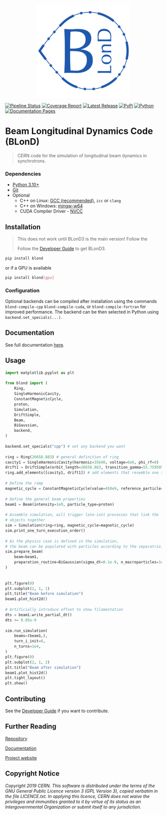 <div align="center">
<img src="BLonD2_centered.png" alt="drawing" width="300"/>
</div>

[![Pipeline Status](https://gitlab.cern.ch/blond/BLonD/badges/master/pipeline.svg)](https://gitlab.cern.ch/blond/BLonD/-/commits/master) [![Coverage Report](https://gitlab.cern.ch/blond/BLonD/badges/master/coverage.svg)](https://gitlab.cern.ch/blond/BLonD/-/commits/master) [![Latest Release](https://gitlab.cern.ch/blond/BLonD/-/badges/release.svg)](https://gitlab.cern.ch/blond/BLonD/-/releases) [![PyPi](https://img.shields.io/pypi/v/blond.svg)](https://pypi.org/project/blond/) [![Python](https://img.shields.io/badge/python-3.10%20%7C%203.11%20%7C%203.12-blue)](https://www.python.org) [![Documentation Pages](https://img.shields.io/badge/docs-sphinx-blue)](https://blond-code.docs.cern.ch/)


# Beam Longitudinal Dynamics Code (BLonD)




> CERN code for the simulation of longitudinal beam dynamics in
synchrotrons.


### Dependencies

* [Python 3.10+](https://www.python.org/downloads/)
* [Git](https://git-scm.com/)
* Optional
    * C++ on Linux: [GCC (recommended)](https://gcc.gnu.org/install/), `icc` or `clang`
    * C++ on Windows: [mingw-w64](https://winlibs.com/#download-release)
    * CUDA Compiler Driver - [NVCC](https://docs.nvidia.com/cuda/cuda-compiler-driver-nvcc/)


## Installation
> This does not work until BLonD3 is the main version! Follow the
>
> Follow the [Developer Guide](CONTRIBUTING.md) to get BLonD3.
```bash
pip install blond
```
or if a GPU is available
```bash
pip install blond[gpu]
```

### Configuration
Optional backends can be compiled after installation using the commands `blond-compile-cpp` `blond-compile-cuda`,
or `blond-compile-fortran` for improved performance. The backend can be then selected in Python using ```backend.set_specials(...)```.

## Documentation
See full documentation [here](https://blond-code.docs.cern.ch/).


## Usage

```python
import matplotlib.pyplot as plt

from blond import (
    Ring,
    SingleHarmonicCavity,
    ConstantMagneticCycle,
    proton,
    Simulation,
    DriftSimple,
    Beam,
    BiGaussian,
    backend,
)

backend.set_specials("cpp") # set any backend you want

ring = Ring(26658.883) # general definition of ring
cavity1 = SingleHarmonicCavity(harmonic=35640, voltage=6e6, phi_rf=0)
drift1 = DriftSimple(orbit_length=26658.883, transition_gamma=55.759505)
ring.add_elements([cavity1, drift1]) # add elements that resemble one turn

# Define the ramp
magnetic_cycle = ConstantMagneticCycle(value=450e9, reference_particle=proton)

# Define the general beam properties
beam1 = Beam(intensity=1e9, particle_type=proton)

# Assemble simulation, will trigger late-init processes that link the
# objects together
sim = Simulation(ring=ring, magnetic_cycle=magnetic_cycle)
sim.print_one_turn_execution_order()

# As the physics case is defined in the simulation,
# the beam can be populated with particles according to the separatrix.
sim.prepare_beam(
    beam=beam1,
    preparation_routine=BiGaussian(sigma_dt=0.1e-9, n_macroparticles=1e6),
)


plt.figure(0)
plt.subplot(2, 1, 1)
plt.title("Beam before simulation")
beam1.plot_hist2d()

# Artificially introduce offset to show filamentation
dts = beam1.write_partial_dt()
dts += 0.05e-9

sim.run_simulation(
    beams=(beam1,),
    turn_i_init=0,
    n_turns=1e4,
)
plt.figure(0)
plt.subplot(2, 1, 2)
plt.title("Beam after simulation")
beam1.plot_hist2d()
plt.tight_layout()
plt.show()
```

## Contributing

See the [Developer Guide](CONTRIBUTING.md) if you want to contribute.

## Further Reading

[Repository](https://gitlab.cern.ch/blond/BLonD)

[Documentation](https://blond-code.docs.cern.ch/)

[Project website](http://blond.web.cern.ch)



## Copyright Notice

*Copyright 2019 CERN. This software is distributed under the terms of the
GNU General Public Licence version 3 (GPL Version 3), copied verbatim in
the file LICENCE.txt. In applying this licence, CERN does not waive the
privileges and immunities granted to it by virtue of its status as an
Intergovernmental Organization or submit itself to any jurisdiction.*
